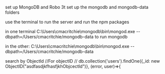 set up MongoDB and Robo 3t
set up the mongodb and mongodb-data folders

use the terminal to run the server and run the npm packages

in one terminal
C:\Users\cmacritchie\mongodb\bin\mongod.exe --dbpath=/Users/cmacritchie/mongodb-data to run mongodb 

in the other:
C:\Users\cmacritchie\mongodb\bin\mongod.exe --dbpath=/Users/cmacritchie/mongodb-data


search by ObjectId
//For objectID
        // db.collection('users').findOne({_id: new ObjectID("asdfasdjkfhasfjkhObjcectId")}, (error, user)=>{